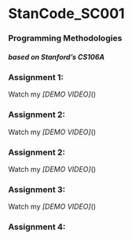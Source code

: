 # StanCode_SC001
### Programming Methodologies 
##### *based on Stanford’s CS106A*

### Assignment 1: 


Watch my *[DEMO VIDEO]*()
### Assignment 2:


Watch my *[DEMO VIDEO]*()
### Assignment 2:


Watch my *[DEMO VIDEO]*()
### Assignment 3:


Watch my *[DEMO VIDEO]*()
### Assignment 4:
